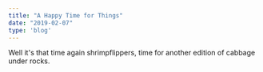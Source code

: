 ```yaml
---
title: "A Happy Time for Things"
date: "2019-02-07"
type: 'blog'
---
```


Well it's that time again shrimpflippers, time for another edition of cabbage under rocks.